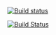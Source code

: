 [![Build status](https://ci.appveyor.com/api/projects/status/hxyycpo7f9uvpf3x)](https://ci.appveyor.com/project/danblack101/nextdashboard)

[![Build Status](http://54.79.101.11:8080/job/NextDashboard%20CI/badge/icon)](http://54.79.101.11:8080/job/NextDashboard%20CI/)

